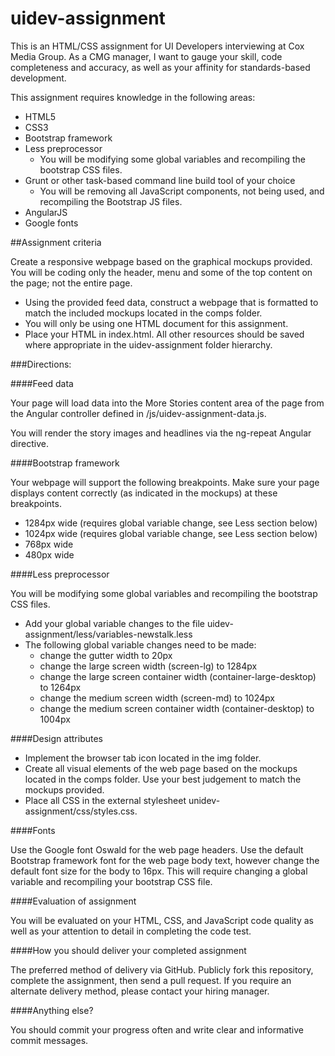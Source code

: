 # uidev-assignment

This is an HTML/CSS assignment for UI Developers interviewing at Cox Media Group.  As a CMG manager, I want to gauge your skill, code completeness and accuracy, as well as your affinity for standards-based development.

This assignment requires knowledge in the following areas:

- HTML5
- CSS3
- Bootstrap framework
- Less preprocessor
	- You will be modifying some global variables and recompiling the bootstrap CSS files.
- Grunt or other task-based command line build tool of your choice 
	- You will be removing all JavaScript components, not being used, and recompiling the Bootstrap JS files.
- AngularJS
- Google fonts

##Assignment criteria

Create a responsive webpage based on the graphical mockups provided.  You will be coding only the header, menu and some of the top content on the page; not the entire page. 

-	Using the provided feed data, construct a webpage that is formatted to match the included mockups located in the comps folder.
- You will only be using one HTML document for this assignment.
- Place your HTML in index.html. All other resources should be saved where appropriate in the uidev-assignment folder hierarchy.

###Directions:

####Feed data

Your page will load data into the More Stories content area of the page from the Angular controller defined in /js/uidev-assignment-data.js.   

You will render the story images and headlines via the ng-repeat Angular directive.  


####Bootstrap framework

Your webpage will support the following breakpoints.  Make sure your page displays content correctly (as indicated in the mockups) at these breakpoints.

- 1284px wide (requires global variable change, see Less section below)
- 1024px wide (requires global variable change, see Less section below)
- 768px wide
- 480px wide

####Less preprocessor

You will be modifying some global variables and recompiling the bootstrap CSS files.  

- Add your global variable changes to the file uidev-assignment/less/variables-newstalk.less
- The following global variable changes need to be made:
	- change the gutter width to 20px
	- change the large screen width (screen-lg) to 1284px
	- change the large screen container width (container-large-desktop) to 1264px
	- change the medium screen width (screen-md) to 1024px
	- change the medium screen container width (container-desktop) to 1004px

####Design attributes

- Implement the browser tab icon located in the img folder.
- Create all visual elements of the web page based on the mockups located in the comps folder.  Use your best judgement to match the mockups provided.
- Place all CSS in the external stylesheet unidev-assignment/css/styles.css.

####Fonts

Use the Google font Oswald for the web page headers.  Use the default Bootstrap framework font for the web page body text, however change the default font size for the body to 16px.  This will require changing a global variable and recompiling your bootstrap CSS file.

####Evaluation of assignment

You will be evaluated on your HTML, CSS, and JavaScript code quality as well as your attention to detail in completing the code test.

####How you should deliver your completed assignment

The preferred method of delivery via GitHub. Publicly fork this repository, complete the assignment, then send a pull request. If you require an alternate delivery method, please contact your hiring manager.

####Anything else?

You should commit your progress often and write clear and informative commit messages.
